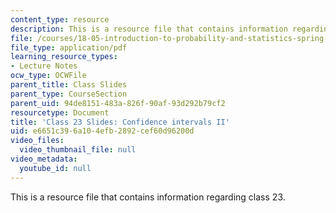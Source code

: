 ```yaml
---
content_type: resource
description: This is a resource file that contains information regarding class 23.
file: /courses/18-05-introduction-to-probability-and-statistics-spring-2014/e6651c396a104efb2892cef60d96200d_MIT18_05S14_class23-slde-a.pdf
file_type: application/pdf
learning_resource_types:
- Lecture Notes
ocw_type: OCWFile
parent_title: Class Slides
parent_type: CourseSection
parent_uid: 94de8151-483a-826f-90af-93d292b79cf2
resourcetype: Document
title: 'Class 23 Slides: Confidence intervals II'
uid: e6651c39-6a10-4efb-2892-cef60d96200d
video_files:
  video_thumbnail_file: null
video_metadata:
  youtube_id: null
---
```

This is a resource file that contains information regarding class 23.

